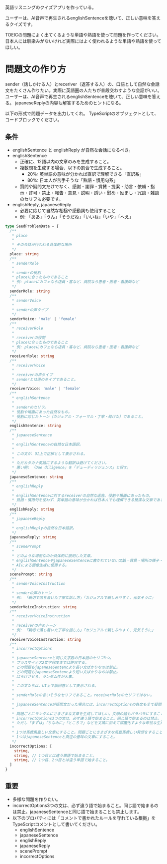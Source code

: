 英語リスニングのクイズアプリを作っている。

ユーザーは、AI音声で再生されるenglishSentenceを聴いて、正しい意味を答えるクイズです。

TOEICの問題によく出てくるような単語や熟語を使って問題を作ってください。
日本人には馴染みがないけれど実際にはよく使われるような単語や熟語を使ってほしい。

# 問題文の作り方

sender（話しかける人）とreceriver（返答する人）の、口語として自然な会話文をたくさん作りたい。実際に英語圏の人たちが普段交わすような会話がいい。
ユーザーは、AI音声で再生されるenglishSentenceを聴いて、正しい意味を答える。
japaneseReplyの内容も解答するためのヒントになる。

以下の形式で問題データを出力してくれ。
TypeScriptのオブジェクトとして、コードブロックでください。

## 条件

- englishSentence と englishReply が自然な会話になるべき。
- englishSentence
  - 正確に、12語以内の文章のみを生成すること。
  - 複数問を生成する場合、以下の割合で生成すること。
    - 20%: 英単語の意味が分かれば直訳で理解できる「直訳系」
    - 80%: 日本人が苦手そうな「熟語・慣用句系」
  - 質問や疑問文だけでなく、感謝・謝罪・賞賛・提案・助言・依頼・指示・許可・禁止・報告・意見・説明・誘い・慰め・励まし・冗談・雑談のセリフも必要です。
- englishReply, japaneseReply
  - 必要に応じて自然な相槌や感動詞も使用すること
  - 例: 「ああ」「うん」「そうだね」「いいね」「いや」「へえ」

```TypeScript
type SeedProblemData = {
  /**
   * place
   *
   * その会話が行われる具体的な場所
   */
  place: string
  /**
   * senderRole
   *
   * senderの役割
   * placeに合ったものであること
   * 例: placeにカフェなら店員・客など、病院なら患者・医者・看護師など
   */
  senderRole: string
  /**
   * senderVoice
   *
   * senderの声タイプ
   */
  senderVoice: 'male' | 'female'
  /**
   * receiverRole
   *
   * receiverの役割
   * placeに合ったものであること
   * 例: placeにカフェなら店員・客など、病院なら患者・医者・看護師など
   */
  receiverRole: string
  /**
   * receiverVoice
   *
   * receiverの声タイプ
   * senderとは逆のタイプであること。
   */
  receiverVoice: 'male' | 'female'
  /**
   * englishSentence
   *
   * senderのセリフ。
   * 役割や場面にあった自然なもの。
   * 役割に応じたトーン（カジュアル・フォーマル・丁寧・砕けた）であること。
   */
  englishSentence: string
  /**
   * japaneseSentence
   *
   * englishSentenceの自然な日本語訳。
   *
   * この文が、UI上で正解として表示される。
   *
   * ただカタカナ英語にするような翻訳は避けてください。
   * 悪い例: 「Due diligence」を「デューディリジェンス」と訳す。
   */
  japaneseSentence: string
  /**
   * englishReply
   *
   * englishSentenceに対するreceiverの自然な返答。役割や場面にあったもの。
   * 熟語・慣用句を使わず、英単語の意味が分かれば日本人でも理解できる簡潔な文章であること。
   */
  englishReply: string
  /**
   * japaneseReply
   *
   * englishReplyの自然な日本語訳。
   */
  japaneseReply: string
  /**
   * scenePrompt
   *
   * どのような場面なのか具体的に説明した文章。
   * englishSentenceやjapaneseSentenceに書かれていない文脈・背景・場所の様子・登場人物の動機を言語化すること。
   * AIによる画像生成に使用する。
   */
  scenePrompt: string
  /**
   * senderVoiceInstruction
   *
   * senderの声のトーン
   * 例: 「親切で落ち着いた丁寧な話し方」「カジュアルで親しみやすく、元気そうに」
   */
  senderVoiceInstruction: string
  /**
   * receiverVoiceInstruction
   *
   * receiverの声のトーン
   * 例: 「親切で落ち着いた丁寧な話し方」「カジュアルで親しみやすく、元気そうに」
   */
  receiverVoiceInstruction: string
  /**
   * incorrectOptions
   *
   * japaneseSentenceと同じ文字数の日本語のセリフ3つ。
   * プラスマイナス2文字程度までは許容する。
   * どの問題もjapaneseSentencより長い文ばかりなのは禁止。
   * どの問題もjapaneseSentencより短い文ばかりなのは禁止。
   * ばらけさせろ。ランダム性が大事。
   *
   * この文たちは、UI上で誤回答として表示される。
   *
   * senderRoleの言いそうなセリフであること。receiverRoleのセリフではない。
   *
   * japaneseSentenceが疑問文だった場合には、incorrectOptionsの各文も全て疑問文にすること。
   *
   * 問題ごとにランダムにさまざまな文章を生成してほしい。文頭の語もバラバラにすること。
   * incorrectOptions3つの文は、必ず違う語で始まること。同じ語で始まるのは禁止。japaneseSentenceと同じ語で始まることも禁止します。
   * ただし「まずは」「ちなみに」「ところで」などを文頭に加えて誤魔化すような卑怯な生成はしないでください。
   *
   * 1つは馬鹿馬鹿しい文章にすること。問題ごとにさまざまな馬鹿馬鹿しい発想をすること。例:「当店で一番不人気な、とても苦いパフェはいかがですか？」「全て期限切れの食材で作ったパフェはいかがですか？本日限定ですよ！」
   * 1つはjapaneseSentenceと真逆の意味の文章にすること。
   */
  incorrectOptions: [
    string,
    string, // 1つ目とは違う単語で始まること。
    string, // 1つ目、2つ目とは違う単語で始まること。
  ]
}
```

## 重要

- 多様な問題を作りたい。
- incorrectOptions3つの文は、必ず違う語で始まること。同じ語で始まるのは禁止。japaneseSentenceと同じ語で始まることも禁止します。
- 以下のプロパティには「コメントで書かれたルールを守れている根拠」をTypeScriptコメントとして書いてください。
  - englishSentence
  - japaneseSentence
  - englishReply
  - japaneseReply
  - scenePrompt
  - incorrectOptions
